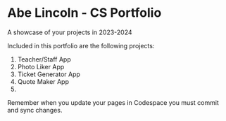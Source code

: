 # Abe Lincoln - CS Portfolio
A showcase of your projects in 2023-2024

Included in this portfolio are the following projects:

1. Teacher/Staff App
1. Photo Liker App
1. Ticket Generator App
1. Quote Maker App
1. 
 
Remember when you update your pages in Codespace you must commit and sync changes.